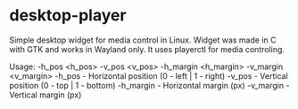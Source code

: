 # desktop-player
Simple desktop widget for media control in Linux.
Widget was made in C with GTK and works in Wayland only. It uses playerctl for media controling.

Usage: -h_pos <h_pos> -v_pos <v_pos> -h_margin <h_margin> -v_margin <v_margin>
    -h_pos - Horizontal position (0 - left | 1 - right)
    -v_pos - Vertical position (0 - top | 1 - bottom)
    -h_margin - Horizontal margin (px)
    -v_margin - Vertical margin (px)
